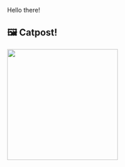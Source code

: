 Hello there!



## 🖼️ Catpost!

<sub>
    <img src="https://cdn2.thecatapi.com/images/9su.jpg" height="256">
</sub>

